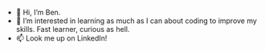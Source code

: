 - 👋  Hi, I’m Ben.
- 👀  I’m interested in learning as much as I can about coding to improve my skills. Fast learner, curious as hell.
- 📫  Look me up on LinkedIn!

<!---
BB90FR/BB90FR is a ✨ special ✨ repository because its `README.md` (this file) appears on your GitHub profile.
You can click the Preview link to take a look at your changes.
--->
